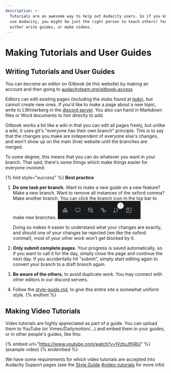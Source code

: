 ```yaml
---
description: >-
  Tutorials are an awesome way to help out Audacity users. So if you know how to
  use Audacity, you might be just the right person to teach others! You can
  either write guides, or make videos.
---
```


# Making Tutorials and User Guides

## Writing Tutorials and User Guides

You can become an editor on Gitbook (ie this website) by making an account and then going to [audacityteam.org/gitbook-access](https://audacityteam.org/gitbook-access)

Editors can edit existing pages (including the stubs found at [todo](../../todo/ "mention")), but cannot create new ones. If you'd like to make a page about a new topic, write to LWinterberg in the [discord server](https://discord.gg/audacity). You also can hand in Markdown files or Word documents to him directly to add.

Gitbook works a bit like a wiki in that you can edit all pages freely, but unlike a wiki, it uses git's "everyone has their own branch" principle. This is to say that the changes you make are independent of everyone else's changes, and won't show up on the main (live) website until the branches are merged.&#x20;

To some degree, this means that you can do whatever you want in your branch. That said, there's some things which make things easier for everyone involved:&#x20;

{% hint style="success" %}
**Best practice**

1.  **Do one task per branch.** Want to make a new guide on a new feature? Make a new branch. Want to remove all instances of the oxford comma? Make another branch. You can click the branch icon in the top bar to make new branches. ![](../../.gitbook/assets/gitbook-menu.png)

    Doing so makes it easier to understand what your changes are exactly, and should one of your changes be rejected (we like the oxford comma!), most of your other work won't get blocked by it.&#x20;
2. **Only submit complete pages.** Your progress is saved automatically, so if you want to call it for the day, simply close the page and continue the next day. If you accidentally hit "submit", simply start editing again to convert your branch to a draft branch again.
3. **Be aware of the others**, to avoid duplicate work. You may connect with other editors in our discord servers.
4. Follow the [style-guide.md](style-guide.md "mention"), to give this entire site a somewhat uniform style.
{% endhint %}

## Making Video Tutorials

Video tutorials are highly appreciated as part of a guide. You can upload them to YouTube (or Vimeo/Dailymotion/...) and embed them in your guides, or in other people's guides, like this:&#x20;

{% embed url="https://www.youtube.com/watch?v=tVztuJfhRlU" %}
(example video)
{% endembed %}

We have some requirements for which video tutorials are accepted into Audacity Support pages (see the [Style Guide](style-guide.md#video-tutorials) [#video-tutorials](style-guide.md#video-tutorials "mention") for more info)
